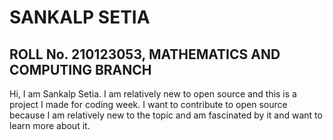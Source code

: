 # SANKALP SETIA
## ROLL No. 210123053, MATHEMATICS AND COMPUTING BRANCH
Hi, I am Sankalp Setia. I am relatively new to open source and this is a project I made for coding week.
I want to contribute to open source because I am relatively new to the topic and am fascinated by it and want to learn more about it.
